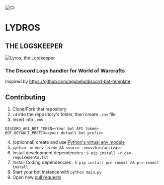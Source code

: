 ![CI](https://github.com/benftwc/lydros-bot/workflows/CI/badge.svg)
# LYDROS
## THE LOGSKEEPER

![Lyros, the Lorekeeper](https://i.imgur.com/VA1mFiX.jpg)

### The Discord Logs handler for World of Warcrafts

Inspired by https://github.com/agubelu/discord-bot-template

## Contributing

1. Clone/Fork that repository
2. `cd` into the repository's folder, then create `.env` file
3. Insert into `.env` :

```
DISCORD_API_BOT_TOKEN=<Your bot API token>
BOT_DEFAULT_PREFIX=<your default bot prefix>
```
4. (optionnal) create and use [Python's virtual env module](https://docs.python.org/3/library/venv.html) 
5. `python -m venv .venv && source .venv/bin/activate`
6. Install development dependencies : `$ pip install -r dev-requirements.txt`
7. Install Coding dependencies : `$ pip install pre-commit && pre-commit install`
8. Start your bot instance with `python main.py`
9. Open new [pull requests](https://github.com/benftwc/lydros-bot/pulls) 
